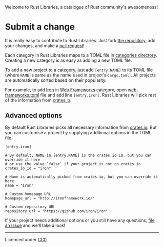 Welcome to Rust Libraries, a catalogue of Rust community's awesomeness!

<a name="propose"></a>

# Submit a change

It is really easy to contribute to Rust Libraries. Just fork [the repository](https://github.com/webstream-io/rust-libs), add your changes, and make a [pull request](https://github.com/webstream-io/rust-libs/pulls)!

Each category in Rust Libraries maps to a TOML file in [categories directory](https://github.com/webstream-io/rust-libs/tree/master/categories). Creating a new category is as easy as adding a new TOML file.

To add a new project to a category, just add `[entry.NAME]` to its TOML file (where `NAME` is same as the name used in project's `Cargo.toml`). All projects are automatically sorted based on their popularity.

For example, to add [Iron](http://ironframework.io/) in [Web Frameworks](http://libs.rs/web-frameworks/) category, open [web-frameworks.toml](https://github.com/webstream-io/rust-libs/blob/master/categories/web-frameworks.toml) file and add line `[entry.iron]`. Rust Libraries will pick rest of the information from [crates.io](https://crates.io).

## Advanced options

By default Rust Libraries picks all necessary information from [crates.io](https://crates.io). But you can customise a project by supplying additional options in the TOML file.

    [entry.iron]
    
    # By default, NAME in [entry.NAME] is the crates.io ID, but you can override it here
    # or use the value `false` if your project is not on crates.io
    crates_io_id = "iron"
    
    # Name is automatically picked from crates.io, but you can override it here
    name = "Iron"
    
    # Custom homepage URL
    homepage_url = "http://ironframework.io/"
    
    # Custom repository URL
    repository_url = "https://github.com/iron/iron"


If your project needs additional options or you still have any questions, [file an issue](https://github.com/webstream-io/rust-libs/issues) and we'll take a look!

----

Licenced under [CC0](https://creativecommons.org/publicdomain/zero/1.0/).
